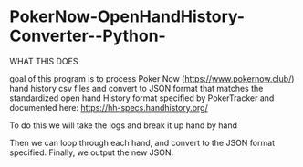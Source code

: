 # PokerNow-OpenHandHistory-Converter--Python-
WHAT THIS DOES

goal of this program is to process Poker Now (https://www.pokernow.club/) hand history csv files and
convert to JSON format that matches the standardized open hand History format specified by 
PokerTracker and documented here: https://hh-specs.handhistory.org/

To do this we will take the logs and break it up hand by hand

Then we can loop through each hand, and convert to the JSON format specified.
Finally, we output the new JSON.
